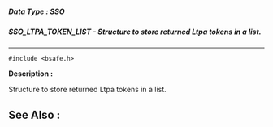 ##### Data Type : SSO
##### SSO_LTPA_TOKEN_LIST - Structure to store returned Ltpa tokens in a list.
---
```
#include <bsafe.h>
```
**Description :**

Structure to store returned Ltpa tokens in a list.

**See Also :**
---
